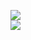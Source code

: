 [![](https://img.shields.io/badge/Made%20With-Github%20Spray-lightgrey.svg?style=for-the-badge&logo=github)](https://github.com/Annihil/github-spray#30898)  
[![](https://i.imgur.com/2DrTn0Z.gif)](https://github.com/Annihil/github-spray)